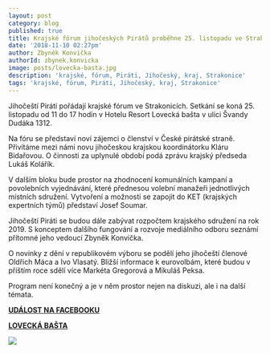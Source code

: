 ```yaml
---
layout: post
category: blog
published: true
title: Krajské fórum jihočeských Pirátů proběhne 25. listopadu ve Strakonicích
date: '2018-11-10 02:27pm'
author: Zbyněk Konvička
authorId: zbynek.konvicka
image: posts/lovecka-basta.jpg
description: 'krajské, fórum, Piráti, Jihočeský, kraj, Strakonice'
tags: 'krajské, fórum, Piráti, Jihočeský, kraj, Strakonice'
---
```

Jihočeští Piráti pořádají krajské fórum ve Strakonicích. Setkání se koná 25. listopadu od 11 do 17 hodin v Hotelu Resort Lovecká bašta v ulici Švandy Dudáka 1312.

Na fóru se představí noví zájemci o členství v České pirátské straně. Přivítáme mezi námi novu jihočeskou krajskou koordinátorku Kláru Bidařovou. O činnosti za uplynulé období podá zprávu krajský předseda Lukáš Kolářík.

V dalším bloku bude prostor na zhodnocení komunálních kampaní a povolebních vyjednávání, které přednesou volební manažeři jednotlivých místních sdružení. Vytvoření a možnosti se zapojit do KET (krajských expertních týmů) představí Josef Soumar.

Jihočeští Piráti se budou dále zabývat rozpočtem krajského sdružení na rok 2019. S konceptem dalšího fungování a rozvoje mediálního odboru seznámí přítomné jeho vedoucí Zbyněk Konvička. 

O novinky z dění v republikovém výboru se podělí jeho jihočeští členové Oldřich Máca a Ivo Vlasatý. Bližší informace k eurovolbám, které budou v příštím roce sdělí více Markéta Gregorová a Mikuláš Peksa.

Program není konečný a je v něm prostor nejen na diskuzi, ale i na další témata.

[**UDÁLOST NA FACEBOOKU**](https://www.facebook.com/events/1002926086564863/)

[**LOVECKÁ BAŠTA**](http://www.loveckabasta.com/index.html)

![](posts/kf-strakonice.jpg)
